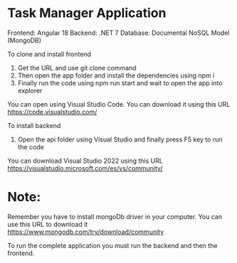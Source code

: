 # Task Manager Application

Frontend: Angular 18
Backend: .NET 7
Database: Documental NoSQL Model (MongoDB)

To clone and install frontend

1. Get the URL and use git clone command
2. Then open the app folder and install the dependencies using npm i
3. Finally run the code using npm run start and wait to open the app into explorer

You can open using Visual Studio Code. You can download it using this URL https://code.visualstudio.com/

To install backend
1. Open the api folder using Visual Studio and finally press F5 key to run the code

You can download Visual Studio 2022 using this URL https://visualstudio.microsoft.com/es/vs/community/

# Note:
Remember you have to install mongoDb driver in your computer. You can use this URL to download it https://www.mongodb.com/try/download/community

To run the complete application you must run the backend and then the frontend.
